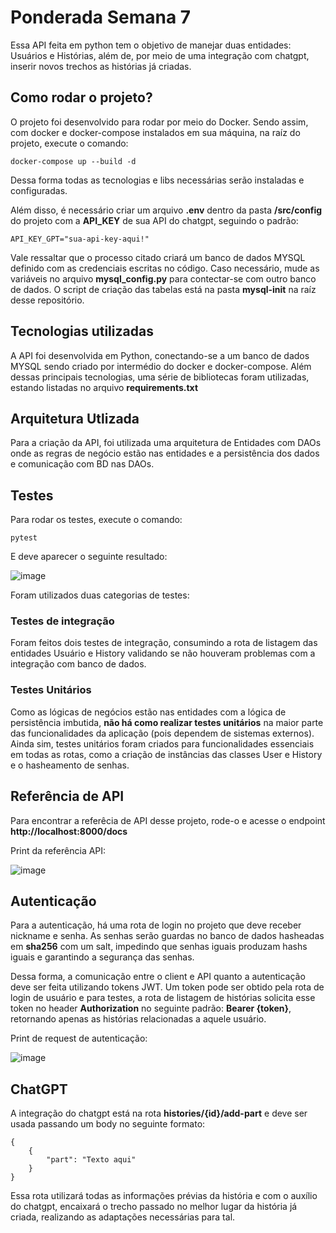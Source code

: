 # Ponderada Semana 7

Essa API feita em python tem o objetivo de manejar duas entidades: Usuários e Histórias, além de, por meio de uma integração com chatgpt, inserir novos trechos as histórias já criadas.

## Como rodar o projeto?

O projeto foi desenvolvido para rodar por meio do Docker. Sendo assim, com docker e docker-compose instalados em sua máquina, na raíz do projeto, execute o comando:

```
docker-compose up --build -d
```

Dessa forma todas as tecnologias e libs necessárias serão instaladas e configuradas.

Além disso, é necessário criar um arquivo **.env** dentro da pasta **/src/config** do projeto com a **API_KEY** de sua API do chatgpt, seguindo o padrão:

```
API_KEY_GPT="sua-api-key-aqui!"
```

Vale ressaltar que o processo citado criará um banco de dados MYSQL definido com as credenciais escritas no código. Caso necessário, mude as variáveis no arquivo **mysql_config.py** para contectar-se com outro banco de dados. O script de criação das tabelas está na pasta **mysql-init** na raíz desse repositório.

## Tecnologias utilizadas

A API foi desenvolvida em Python, conectando-se a um banco de dados MYSQL sendo criado por intermédio do docker e docker-compose. Além dessas principais tecnologias, uma série de bibliotecas foram utilizadas, estando listadas no arquivo **requirements.txt**

## Arquitetura Utlizada

Para a criação da API, foi utilizada uma arquitetura de Entidades com DAOs onde as regras de negócio estão nas entidades e a persistência dos dados e comunicação com BD nas DAOs.

## Testes

Para rodar os testes, execute o comando:
```
pytest
```

E deve aparecer o seguinte resultado:

![image](https://github.com/RafaelTechio/ponderada-semana-7/assets/110608373/17e36d2e-18b0-4c03-9143-964fc13463ac)


Foram utilizados duas categorias de testes:

### Testes de integração

Foram feitos dois testes de integração, consumindo a rota de listagem das entidades Usuário e History validando se não houveram problemas com a integração com banco de dados.

### Testes Unitários

Como as lógicas de negócios estão nas entidades com a lógica de persistência imbutida, **não há como realizar testes unitários** na maior parte das funcionalidades da aplicação (pois dependem de sistemas externos). Ainda sim, testes unitários foram criados para funcionalidades essenciais em todas as rotas, como a criação de instâncias das classes User e History e o hasheamento de senhas.


## Referência de API

Para encontrar a referêcia de API desse projeto, rode-o e acesse o endpoint **http://localhost:8000/docs**

Print da referência API:

![image](https://github.com/RafaelTechio/ponderada-semana-7/assets/110608373/84ddf68b-5bd5-4601-a3b8-c56d20cd2362)


## Autenticação

Para a autenticação, há uma rota de login no projeto que deve receber nickname e senha. As senhas serão guardas no banco de dados hasheadas em **sha256** com um salt, impedindo que senhas iguais produzam hashs iguais e garantindo a segurança das senhas. 

Dessa forma, a comunicação entre o client e API quanto a autenticação deve ser feita utilizando tokens JWT. Um token pode ser obtido pela rota de login de usuário e para testes, a rota de listagem de histórias solicita esse token no header **Authorization** no seguinte padrão: **Bearer {token}**, retornando apenas as histórias relacionadas a aquele usuário.

Print de request de autenticação:

![image](https://github.com/RafaelTechio/ponderada-semana-7/assets/110608373/7d36cc1b-56db-4c37-bc8a-0b89e0d87c82)


## ChatGPT

A integração do chatgpt está na rota **histories/{id}/add-part** e deve ser usada passando um body no seguinte formato:
```
{
    {
	    "part": "Texto aqui"
    }
}
```

Essa rota utilizará todas as informações prévias da história e com o auxílio do chatgpt, encaixará o trecho passado no melhor lugar da história já criada, realizando as adaptações necessárias para tal.
